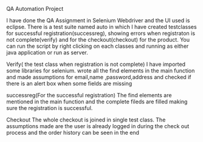 QA Automation Project

I have done the QA Assignment in Selenium Webdriver and the UI used is eclipse. 
There is a test suite named auto in which I have created testclasses for successful registration(successreg), showing errors when registraton is not complete(verify) and for the checkout(checkout) for the product.
You can run the script by right clicking on each classes and running as either java application or run as server.

Verify( the test class when registration is not complete)
I have imported some libraries for selenium.
wrote all the find elements in the main function and made assumptions for email,name ,password,address and checked if there is an alert box when some fields are missing

successreg(For the successful registration)
The find elements are mentioned in the main function and the complete fileds are filled making sure the registration is successful.

Checkout
The whole checkout is joined in single test class. The assumptions made are the user is already logged in during the check out process and the order history can be seen in the end 
